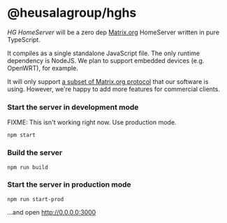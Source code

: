 # @heusalagroup/hghs

*HG HomeServer* will be a zero dep [Matrix.org](https://matrix.org) HomeServer 
written in pure TypeScript.

It compiles as a single standalone JavaScript file. The only runtime dependency 
is NodeJS. We plan to support embedded devices (e.g. OpenWRT), for example.

It will only support [a subset of Matrix.org protocol](https://github.com/heusalagroup/hghs/issues/16) that our 
software is using. However, we're happy to add more features for commercial 
clients.

### Start the server in development mode

FIXME: This isn't working right now. Use production mode.

```
npm start
```

### Build the server

```
npm run build
```

### Start the server in production mode

```
npm run start-prod
```

...and open http://0.0.0.0:3000
